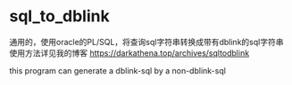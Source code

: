 # sql_to_dblink
通用的，使用oracle的PL/SQL，将查询sql字符串转换成带有dblink的sql字符串
使用方法详见我的博客 https://darkathena.top/archives/sqltodblink   
   
this program can   generate a dblink-sql by a non-dblink-sql   
